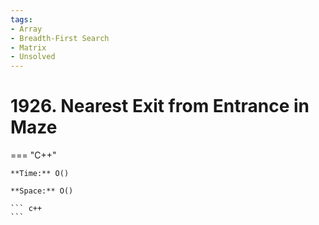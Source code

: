 ```yaml
---
tags:
- Array
- Breadth-First Search
- Matrix
- Unsolved
---
```



# 1926. Nearest Exit from Entrance in Maze

=== "C++"

    **Time:** O()

    **Space:** O()

    ``` c++
    ```